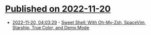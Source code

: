 # [Published on 2022-11-20](index.md)

* [2022-11-20, 04:03:29](https://news.ycombinator.com/item?id=33678107) - [Sweet Shell: With Oh-My-Zsh, SpaceVim, Starship, True Color, and Demo Mode](https://www.bretfisher.com/shell/)
